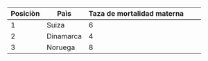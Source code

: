 |Posiciòn   |Paìs   |Taza de mortalidad materna   |   |   |
|---|---|---|---|---|
|  1 | Suiza  |  6 |   |   |
| 2  |  Dinamarca |  4 |   |   |
| 3  | Noruega  |  8 |   |   |
